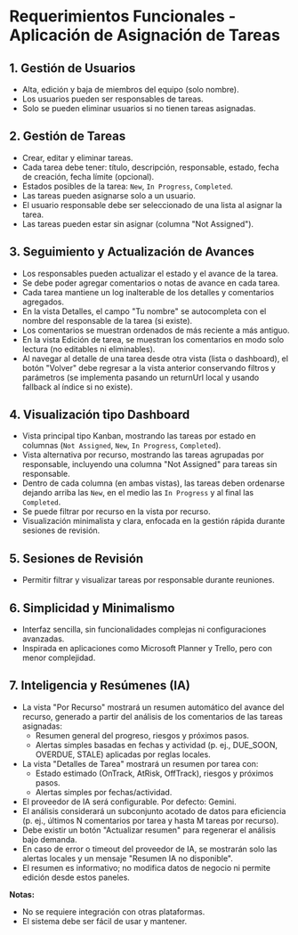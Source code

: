 # Requerimientos Funcionales - Aplicación de Asignación de Tareas

## 1. Gestión de Usuarios
- Alta, edición y baja de miembros del equipo (solo nombre).
- Los usuarios pueden ser responsables de tareas.
- Solo se pueden eliminar usuarios si no tienen tareas asignadas.

## 2. Gestión de Tareas
- Crear, editar y eliminar tareas.
- Cada tarea debe tener: título, descripción, responsable, estado, fecha de creación, fecha límite (opcional).
- Estados posibles de la tarea: `New`, `In Progress`, `Completed`.
- Las tareas pueden asignarse solo a un usuario.
- El usuario responsable debe ser seleccionado de una lista al asignar la tarea.
- Las tareas pueden estar sin asignar (columna "Not Assigned").

## 3. Seguimiento y Actualización de Avances
- Los responsables pueden actualizar el estado y el avance de la tarea.
- Se debe poder agregar comentarios o notas de avance en cada tarea.
- Cada tarea mantiene un log inalterable de los detalles y comentarios agregados.
- En la vista Detalles, el campo "Tu nombre" se autocompleta con el nombre del responsable de la tarea (si existe).
- Los comentarios se muestran ordenados de más reciente a más antiguo.
- En la vista Edición de tarea, se muestran los comentarios en modo solo lectura (no editables ni eliminables).
- Al navegar al detalle de una tarea desde otra vista (lista o dashboard), el botón "Volver" debe regresar a la vista anterior conservando filtros y parámetros (se implementa pasando un returnUrl local y usando fallback al índice si no existe).

## 4. Visualización tipo Dashboard
- Vista principal tipo Kanban, mostrando las tareas por estado en columnas (`Not Assigned`, `New`, `In Progress`, `Completed`).
- Vista alternativa por recurso, mostrando las tareas agrupadas por responsable, incluyendo una columna "Not Assigned" para tareas sin responsable.
- Dentro de cada columna (en ambas vistas), las tareas deben ordenarse dejando arriba las `New`, en el medio las `In Progress` y al final las `Completed`.
- Se puede filtrar por recurso en la vista por recurso.
- Visualización minimalista y clara, enfocada en la gestión rápida durante sesiones de revisión.

## 5. Sesiones de Revisión
- Permitir filtrar y visualizar tareas por responsable durante reuniones.

## 6. Simplicidad y Minimalismo
- Interfaz sencilla, sin funcionalidades complejas ni configuraciones avanzadas.
- Inspirada en aplicaciones como Microsoft Planner y Trello, pero con menor complejidad.

## 7. Inteligencia y Resúmenes (IA)
- La vista "Por Recurso" mostrará un resumen automático del avance del recurso, generado a partir del análisis de los comentarios de las tareas asignadas:
  - Resumen general del progreso, riesgos y próximos pasos.
  - Alertas simples basadas en fechas y actividad (p. ej., DUE_SOON, OVERDUE, STALE) aplicadas por reglas locales.
- La vista "Detalles de Tarea" mostrará un resumen por tarea con:
  - Estado estimado (OnTrack, AtRisk, OffTrack), riesgos y próximos pasos.
  - Alertas simples por fechas/actividad.
- El proveedor de IA será configurable. Por defecto: Gemini.
- El análisis considerará un subconjunto acotado de datos para eficiencia (p. ej., últimos N comentarios por tarea y hasta M tareas por recurso).
- Debe existir un botón "Actualizar resumen" para regenerar el análisis bajo demanda.
- En caso de error o timeout del proveedor de IA, se mostrarán solo las alertas locales y un mensaje "Resumen IA no disponible".
- El resumen es informativo; no modifica datos de negocio ni permite edición desde estos paneles.

**Notas:**  
- No se requiere integración con otras plataformas.
- El sistema debe ser fácil de usar y mantener.